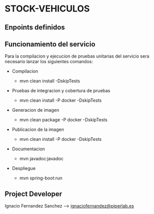 # STOCK-VEHICULOS

## Enpoints definidos

## Funcionamiento del servicio

Para la compilacion y ejecucion de pruebas unitarias del servicio sera necesario lanzar los siguientes comandos:

- Compilacion

  - mvn clean install -DskipTests

- Pruebas de integracion y cobertura de pruebas

  - mvn clean install -P docker -DskipTests

- Generacion de imagen

  - mvn clean package -P docker -DskipTests

- Publicacion de la imagen

  - mvn clean install -P docker -DskipTests

- Documentacion

  - mvn javadoc:javadoc

- Despliegue

  - mvn spring-boot:run

## Project Developer

   Ignacio Fernandez Sanchez --> ignaciofernandez@piperlab.es
